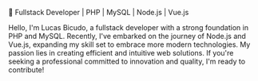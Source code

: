 
🚀 Fullstack Developer | PHP | MySQL | Node.js | Vue.js

Hello, I'm Lucas Bicudo, a fullstack developer with a strong foundation in PHP and MySQL. Recently, I've embarked on the journey of Node.js and Vue.js, expanding my skill set to embrace more modern technologies. My passion lies in creating efficient and intuitive web solutions. If you're seeking a professional committed to innovation and quality, I'm ready to contribute! 
